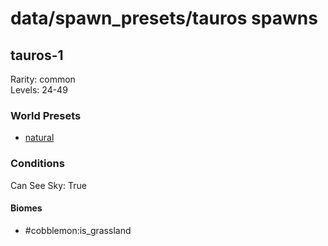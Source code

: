 # data/spawn_presets/tauros spawns  
  
## tauros-1  
Rarity: common  
Levels: 24-49  
  
### World Presets  
* [natural](/data/spawn_data/natural.md)  
  
### Conditions  
Can See Sky: True  
  
#### Biomes  
  * #cobblemon:is_grassland
  
